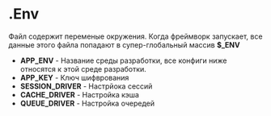 # .Env

Файл содержит переменые окружения. Когда фреймворк запускает, все данные этого файла попадают в супер-глобальный массив **$\_ENV**

* **APP\_ENV** - Название среды разработки, все конфиги ниже относятся к этой среде разработки.
* **APP\_KEY** - Ключ шифврования
* **SESSION\_DRIVER** - Настрйока сессий
* **CACHE\_DRIVER** - Настройка кэша
* **QUEUE\_DRIVER** - Настройка очередей



